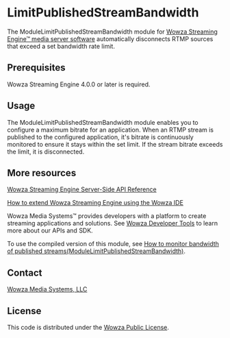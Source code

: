 # LimitPublishedStreamBandwidth
The ModuleLimitPublishedStreamBandwidth module for [Wowza Streaming Engine™ media server software](https://www.wowza.com/products/streaming-engine) automatically disconnects RTMP sources that exceed a set bandwidth rate limit.

## Prerequisites

Wowza Streaming Engine 4.0.0 or later is required.

## Usage

The ModuleLimitPublishedStreamBandwidth module enables you to configure a maximum bitrate for an application. When an RTMP stream is published to the configured application, it's bitrate is continuously monitored to ensure it stays within the set limit. If the stream bitrate exceeds the limit, it is disconnected.

## More resources

[Wowza Streaming Engine Server-Side API Reference](https://www.wowza.com/resources/WowzaStreamingEngine_ServerSideAPI.pdf)

[How to extend Wowza Streaming Engine using the Wowza IDE](https://www.wowza.com/forums/content.php?759-How-to-extend-Wowza-Streaming-Engine-using-the-Wowza-IDE)

Wowza Media Systems™ provides developers with a platform to create streaming applications and solutions. See [Wowza Developer Tools](https://www.wowza.com/resources/developers) to learn more about our APIs and SDK.

To use the compiled version of this module, see [How to monitor bandwidth of published streams(ModuleLimitPublishedStreamBandwidth)](https://www.wowza.com/forums/content.php?231-How-to-monitor-bandwidth-of-published-streams-(ModuleLimitPublishedStreamBandwidth)).

## Contact

[Wowza Media Systems, LLC](https://www.wowza.com/contact)

## License

This code is distributed under the [Wowza Public License](https://github.com/WowzaMediaSystems/wse-plugin-limitpublishedstreambandwidth/blob/master/LICENSE.txt).
